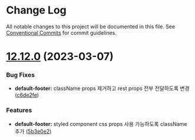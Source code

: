 # Change Log

All notable changes to this project will be documented in this file.
See [Conventional Commits](https://conventionalcommits.org) for commit guidelines.

# [12.12.0](https://github.com/titicacadev/triple-frontend/compare/v12.11.0...v12.12.0) (2023-03-07)


### Bug Fixes

* **default-footer:** className props 제거하고 rest props 전부 전달하도록 변경 ([c6de2fe](https://github.com/titicacadev/triple-frontend/commit/c6de2fe5257d957169dce613609b0363681c8f78))


### Features

* **default-footer:** styled component css props 사용 가능하도록 className 추가 ([5b3e0e2](https://github.com/titicacadev/triple-frontend/commit/5b3e0e2eaf6508a6e642b2febf44723b24e0a9f6))
